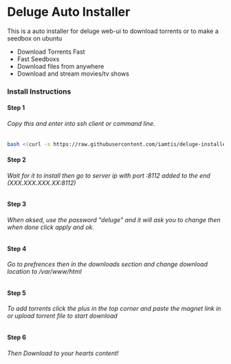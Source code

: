 # Deluge Auto Installer
 
This is a auto installer for deluge web-ui to download torrents or to make a seedbox on ubuntu
 
- Download Torrents Fast
- Fast Seedboxs
- Download files from anywhere
- Download and stream movies/tv shows

### Install Instructions
#### Step 1
###### Copy this and enter into ssh client or command line.
```sh
bash <(curl -s https://raw.githubusercontent.com/iamtis/deluge-installer/master/install.sh)
```
#### Step 2
###### Wait for it to install then go to server ip with port :8112 added to the end (XXX.XXX.XXX.XX:8112)
#### Step 3
###### When aksed, use the password "deluge" and it will ask you to change then when done click apply and ok.
#### Step 4
###### Go to prefrences then in the downloads section and change download location to /var/www/html
#### Step 5
###### To add torrents click the plus in the top corner and paste the magnet link in or upload torrent file to start download
#### Step 6
###### Then Download to your hearts content!
